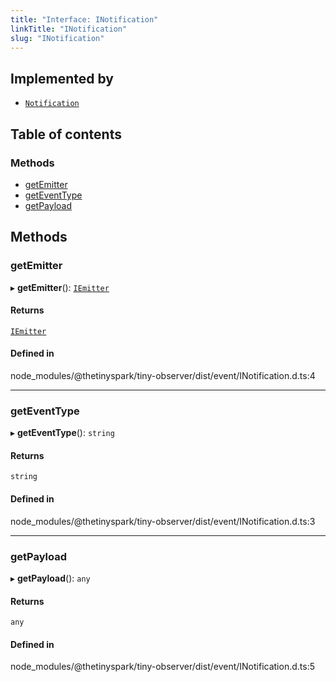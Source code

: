 ```yaml
---
title: "Interface: INotification"
linkTitle: "INotification"
slug: "INotification"
---
```


## Implemented by

- [`Notification`](../classes/Notification.md)

## Table of contents

### Methods

- [getEmitter](INotification.md#getemitter)
- [getEventType](INotification.md#geteventtype)
- [getPayload](INotification.md#getpayload)

## Methods

### getEmitter

▸ **getEmitter**(): [`IEmitter`](IEmitter.md)

#### Returns

[`IEmitter`](IEmitter.md)

#### Defined in

node_modules/@thetinyspark/tiny-observer/dist/event/INotification.d.ts:4

___

### getEventType

▸ **getEventType**(): `string`

#### Returns

`string`

#### Defined in

node_modules/@thetinyspark/tiny-observer/dist/event/INotification.d.ts:3

___

### getPayload

▸ **getPayload**(): `any`

#### Returns

`any`

#### Defined in

node_modules/@thetinyspark/tiny-observer/dist/event/INotification.d.ts:5
